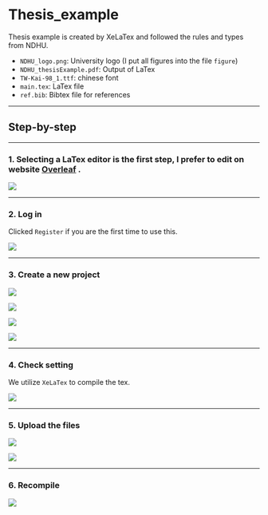 # Thesis_example

Thesis example is created by XeLaTex and followed the rules and types from NDHU.

* `NDHU_logo.png`: University logo (I put all figures into the file `figure`)
* `NDHU_thesisExample.pdf`: Output of LaTex
* `TW-Kai-98_1.ttf`: chinese font
* `main.tex`: LaTex file
* `ref.bib`: Bibtex file for references

****

## Step-by-step

****

### 1. Selecting a LaTex editor is the first step, I prefer to edit on website [Overleaf](https://www.overleaf.com/) .

![](C:\Yi-Hsin\NDHU_thesisExample\figure\overleaf_web.jpg)

****

### 2. Log in

Clicked `Register` if you are the first time to use this.

![](C:\Yi-Hsin\NDHU_thesisExample\figure\overleaf_login.jpg)

****

### 3. Create a new project

![](C:\Yi-Hsin\NDHU_thesisExample\figure\overleaf_create.jpg)

![](C:\Yi-Hsin\NDHU_thesisExample\figure\overleaf_create_bp.jpg)

![](C:\Yi-Hsin\NDHU_thesisExample\figure\overleaf_project_name.jpg)

![](C:\Yi-Hsin\NDHU_thesisExample\figure\overleaf_editor.jpg)

****

### 4. Check setting

We utilize `XeLaTex` to compile the tex.

![](C:\Yi-Hsin\NDHU_thesisExample\figure\overleaf_setting.jpg)

****

### 5. Upload the files

![](C:\Yi-Hsin\NDHU_thesisExample\figure\overleaf_upload.jpg)

![](C:\Yi-Hsin\NDHU_thesisExample\figure\overleaf_selectfiles.jpg)

****

### 6. Recompile

![](C:\Yi-Hsin\NDHU_thesisExample\figure\overleaf_recompile.jpg)



